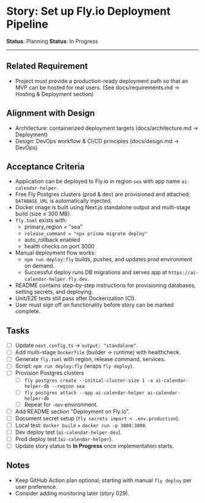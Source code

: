 # Story: Set up Fly.io Deployment Pipeline

**Status**: Planning
**Status**: In Progress

---

## Related Requirement

- Project must provide a production-ready deployment path so that an MVP can be hosted for real users. (See docs/requirements.md → Hosting & Deployment section)

## Alignment with Design

- Architecture: containerized deployment targets (docs/architecture.md → Deployment)
- Design: DevOps workflow & CI/CD principles (docs/design.md → DevOps)

## Acceptance Criteria

- Application can be deployed to Fly.io in region `sea` with app name `ai-calendar-helper`.
- Free Fly Postgres clusters (prod & dev) are provisioned and attached; `DATABASE_URL` is automatically injected.
- Docker image is built using Next.js standalone output and multi-stage build (size ≤ 300 MB).
- `fly.toml` exists with:
  - primary_region = "sea"
  - `release_command = "npx prisma migrate deploy"`
  - auto_rollback enabled
  - health checks on port 3000
- Manual deployment flow works:
  - `npm run deploy:fly` builds, pushes, and updates prod environment on demand.
  - Successful deploy runs DB migrations and serves app at `https://ai-calendar-helper.fly.dev`.
- README contains step-by-step instructions for provisioning databases, setting secrets, and deploying.
- Unit/E2E tests still pass after Dockerization (CI).
- User must sign off on functionality before story can be marked complete.

## Tasks

- [ ] Update `next.config.ts` → `output: "standalone"`.
- [ ] Add multi-stage `Dockerfile` (builder → runtime) with healthcheck.
- [ ] Generate `fly.toml` with region, release command, services.
- [ ] Script: `npm run deploy:fly` (wraps `fly deploy`).
- [ ] Provision Postgres clusters
  - [ ] `fly postgres create --initial-cluster-size 1 -a ai-calendar-helper-db --region sea`
  - [ ] `fly postgres attach --app ai-calendar-helper ai-calendar-helper-db`
  - [ ] Repeat for `-dev` environment.
- [ ] Add README section "Deployment on Fly.io".
- [ ] Document secret setup (`fly secrets import < .env.production`).
- [ ] Local test: `docker build` + `docker run -p 3000:3000`.
- [ ] Dev deploy test (`ai-calendar-helper-dev`).
- [ ] Prod deploy test (`ai-calendar-helper`).
- [ ] Update story status to **In Progress** once implementation starts.

## Notes

- Keep GitHub Action plan optional; starting with manual `fly deploy` per user preference.
- Consider adding monitoring later (story 029).
